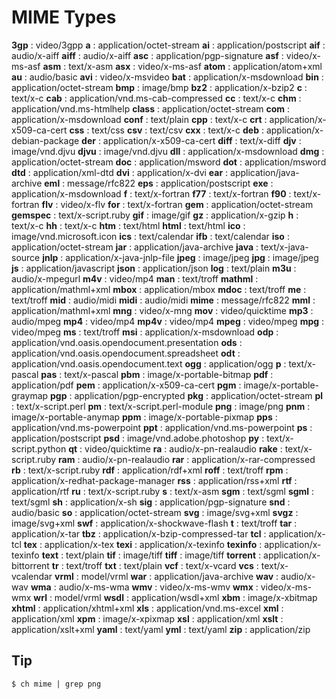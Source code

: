 
# MIME Types

  __3gp__     : video/3gpp
  __a__       : application/octet-stream
  __ai__      : application/postscript
  __aif__     : audio/x-aiff
  __aiff__    : audio/x-aiff
  __asc__     : application/pgp-signature
  __asf__     : video/x-ms-asf
  __asm__     : text/x-asm
  __asx__     : video/x-ms-asf
  __atom__    : application/atom+xml
  __au__      : audio/basic
  __avi__     : video/x-msvideo
  __bat__     : application/x-msdownload
  __bin__     : application/octet-stream
  __bmp__     : image/bmp
  __bz2__     : application/x-bzip2
  __c__       : text/x-c
  __cab__     : application/vnd.ms-cab-compressed
  __cc__      : text/x-c
  __chm__     : application/vnd.ms-htmlhelp
  __class__   : application/octet-stream
  __com__     : application/x-msdownload
  __conf__    : text/plain
  __cpp__     : text/x-c
  __crt__     : application/x-x509-ca-cert
  __css__     : text/css
  __csv__     : text/csv
  __cxx__     : text/x-c
  __deb__     : application/x-debian-package
  __der__     : application/x-x509-ca-cert
  __diff__    : text/x-diff
  __djv__     : image/vnd.djvu
  __djvu__    : image/vnd.djvu
  __dll__     : application/x-msdownload
  __dmg__     : application/octet-stream
  __doc__     : application/msword
  __dot__     : application/msword
  __dtd__     : application/xml-dtd
  __dvi__     : application/x-dvi
  __ear__     : application/java-archive
  __eml__     : message/rfc822
  __eps__     : application/postscript
  __exe__     : application/x-msdownload
  __f__       : text/x-fortran
  __f77__     : text/x-fortran
  __f90__     : text/x-fortran
  __flv__     : video/x-flv
  __for__     : text/x-fortran
  __gem__     : application/octet-stream
  __gemspec__ : text/x-script.ruby
  __gif__     : image/gif
  __gz__      : application/x-gzip
  __h__       : text/x-c
  __hh__      : text/x-c
  __htm__     : text/html
  __html__    : text/html
  __ico__     : image/vnd.microsoft.icon
  __ics__     : text/calendar
  __ifb__     : text/calendar
  __iso__     : application/octet-stream
  __jar__     : application/java-archive
  __java__    : text/x-java-source
  __jnlp__    : application/x-java-jnlp-file
  __jpeg__    : image/jpeg
  __jpg__     : image/jpeg
  __js__      : application/javascript
  __json__    : application/json
  __log__     : text/plain
  __m3u__     : audio/x-mpegurl
  __m4v__     : video/mp4
  __man__     : text/troff
  __mathml__  : application/mathml+xml
  __mbox__    : application/mbox
  __mdoc__    : text/troff
  __me__      : text/troff
  __mid__     : audio/midi
  __midi__    : audio/midi
  __mime__    : message/rfc822
  __mml__     : application/mathml+xml
  __mng__     : video/x-mng
  __mov__     : video/quicktime
  __mp3__     : audio/mpeg
  __mp4__     : video/mp4
  __mp4v__    : video/mp4
  __mpeg__    : video/mpeg
  __mpg__     : video/mpeg
  __ms__      : text/troff
  __msi__     : application/x-msdownload
  __odp__     : application/vnd.oasis.opendocument.presentation
  __ods__     : application/vnd.oasis.opendocument.spreadsheet
  __odt__     : application/vnd.oasis.opendocument.text
  __ogg__     : application/ogg
  __p__       : text/x-pascal
  __pas__     : text/x-pascal
  __pbm__     : image/x-portable-bitmap
  __pdf__     : application/pdf
  __pem__     : application/x-x509-ca-cert
  __pgm__     : image/x-portable-graymap
  __pgp__     : application/pgp-encrypted
  __pkg__     : application/octet-stream
  __pl__      : text/x-script.perl
  __pm__      : text/x-script.perl-module
  __png__     : image/png
  __pnm__     : image/x-portable-anymap
  __ppm__     : image/x-portable-pixmap
  __pps__     : application/vnd.ms-powerpoint
  __ppt__     : application/vnd.ms-powerpoint
  __ps__      : application/postscript
  __psd__     : image/vnd.adobe.photoshop
  __py__      : text/x-script.python
  __qt__      : video/quicktime
  __ra__      : audio/x-pn-realaudio
  __rake__    : text/x-script.ruby
  __ram__     : audio/x-pn-realaudio
  __rar__     : application/x-rar-compressed
  __rb__      : text/x-script.ruby
  __rdf__     : application/rdf+xml
  __roff__    : text/troff
  __rpm__     : application/x-redhat-package-manager
  __rss__     : application/rss+xml
  __rtf__     : application/rtf
  __ru__      : text/x-script.ruby
  __s__       : text/x-asm
  __sgm__     : text/sgml
  __sgml__    : text/sgml
  __sh__      : application/x-sh
  __sig__     : application/pgp-signature
  __snd__     : audio/basic
  __so__      : application/octet-stream
  __svg__     : image/svg+xml
  __svgz__    : image/svg+xml
  __swf__     : application/x-shockwave-flash
  __t__       : text/troff
  __tar__     : application/x-tar
  __tbz__     : application/x-bzip-compressed-tar
  __tcl__     : application/x-tcl
  __tex__     : application/x-tex
  __texi__    : application/x-texinfo
  __texinfo__ : application/x-texinfo
  __text__    : text/plain
  __tif__     : image/tiff
  __tiff__    : image/tiff
  __torrent__ : application/x-bittorrent
  __tr__      : text/troff
  __txt__     : text/plain
  __vcf__     : text/x-vcard
  __vcs__     : text/x-vcalendar
  __vrml__    : model/vrml
  __war__     : application/java-archive
  __wav__     : audio/x-wav
  __wma__     : audio/x-ms-wma
  __wmv__     : video/x-ms-wmv
  __wmx__     : video/x-ms-wmx
  __wrl__     : model/vrml
  __wsdl__    : application/wsdl+xml
  __xbm__     : image/x-xbitmap
  __xhtml__   : application/xhtml+xml
  __xls__     : application/vnd.ms-excel
  __xml__     : application/xml
  __xpm__     : image/x-xpixmap
  __xsl__     : application/xml
  __xslt__    : application/xslt+xml
  __yaml__    : text/yaml
  __yml__     : text/yaml
  __zip__     : application/zip

## Tip

    $ ch mime | grep png


